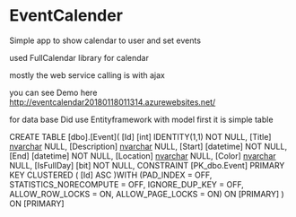 # EventCalender
Simple app to show calendar to user and set events

used FullCalendar library for calendar

mostly the web service calling is with ajax

you can see Demo here http://eventcalendar20180118011314.azurewebsites.net/

for data base Did use Entityframework with model first
it is simple table 

CREATE TABLE [dbo].[Event](
	[Id] [int] IDENTITY(1,1) NOT NULL,
	[Title] [nvarchar](max) NULL,
	[Description] [nvarchar](max) NULL,
	[Start] [datetime] NOT NULL,
	[End] [datetime] NOT NULL,
	[Location] [nvarchar](max) NULL,
	[Color] [nvarchar](max) NULL,
	[IsFullDay] [bit] NOT NULL,
 CONSTRAINT [PK_dbo.Event] PRIMARY KEY CLUSTERED 
(
	[Id] ASC
)WITH (PAD_INDEX  = OFF, STATISTICS_NORECOMPUTE  = OFF, IGNORE_DUP_KEY = OFF, ALLOW_ROW_LOCKS  = ON, ALLOW_PAGE_LOCKS  = ON) ON [PRIMARY]
) ON [PRIMARY]



